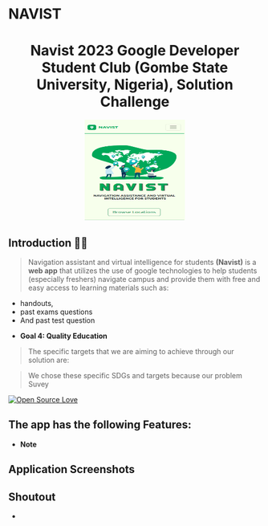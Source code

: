 # NAVIST
<h1 align="center"> Navist 2023 Google Developer Student Club (Gombe State University, Nigeria), Solution Challenge</h1>
<p align="center">
  <img src="./screen/home.png" width="200" height="200" />

## Introduction 🙋‍♂️
> Navigation assistant and virtual intelligence for students **(Navist)** is a **web app** that utilizes the use of google technologies to help students (especially freshers) navigate campus and provide them with free and easy access to learning materials such as: 
- handouts, 
- past exams questions 
- And past test question

* **Goal 4: Quality Education** 

> The specific targets that we are aiming to achieve through our solution are:


> We chose these specific SDGs and targets because our problem Suvey

[![Open Source Love](https://badges.frapsoft.com/os/v1/open-source.svg?v=102)](https://opensource.org/licenses/Apache-2.0)

## The app has the following Features:

* **Note** 

## Application Screenshots

<!-- | Login with Google  | Home Page | Market Place |
| ------------- | ------------- | ------------- |
| ![login](screenshot/1.jpg)  | ![home page](screenshot/2.jpg)  | ![market place](screenshot/3.jpg)  |

| Sell a Product  | Training | Forum |
| ------------- | ------------- | ------------- |
| ![sell a product](screenshot/4.jpg)  | ![training](screenshot/5.jpg)  | ![forum](screenshot/6.jpg)  |

| Loans  | Keep Notes | Weather |
| ------------- | ------------- | ------------- |
| ![loans](screenshot/7.jpg)  | ![notes](screenshot/8.jpg)  | ![weather](screenshot/9.jpg)  | -->

## Shoutout
* 
